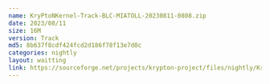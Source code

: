 ```yaml
---
name: KryPtoNKernel-Track-BLC-MIATOLL-20230811-0808.zip
date: 2023/08/11
size: 16M
version: Track
md5: 8b637f8cdf424fcd2d186f78f13e7d0c
categories: nightly
layout: waitting
link: https://sourceforge.net/projects/krypton-project/files/nightly/KryPtoNKernel-Track-BLC-MIATOLL-20230811-0808.zip
---
```


